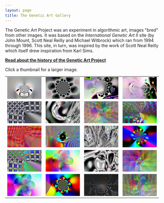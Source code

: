 ```yaml
---
layout: page
title: The Genetic Art Gallery
---
```


The Genetic Art Project was an experiment in algorithmic art, images "bred" from other images. It was based on the *International Genetic Art II* site (by John Mount, Scott Neal Reilly  and Michael Witbrock) which ran from 1994 through 1996.  This site, in turn, was inspired by the work of Scott Neal Reilly which itself drew inspiration from Karl Sims.

[**Read about the history of the Genetic Art Project**](history.md)

Click a thumbnail for a larger image.

<table>

<tr>
<td>
<a href="files/page5-1000-full.html"><img src="files/page5-1000-thumb.jpg" alt="page5-1000-full"/></a>
</td>
<td>
<a href="files/page5-1001-full.html"><img src="files/page5-1001-thumb.jpg" alt="page5-1001-full"/></a>
</td>
<td>
<a href="files/page5-1002-full.html"><img src="files/page5-1002-thumb.jpg" alt="page5-1002-full"/></a>
</td>
<td>
<a href="files/page5-1003-full.html"><img src="files/page5-1003-thumb.jpg" alt="page5-1003-full"/></a>
</td>
</tr>

<tr>
<td>
<a href="files/page5-1004-full.html"><img src="files/page5-1004-thumb.jpg" alt="page5-1004-full"/></a>
</td>
<td>
<a href="files/page5-1005-full.html"><img src="files/page5-1005-thumb.jpg" alt="page5-1005-full"/></a>
</td>
<td>
<a href="files/page5-1006-full.html"><img src="files/page5-1006-thumb.jpg" alt="page5-1006-full"/></a>
</td>
<td>
<a href="files/page5-1007-full.html"><img src="files/page5-1007-thumb.jpg" alt="page5-1007-full"/></a>
</td>
</tr>

<tr>
<td>
<a href="files/page5-1008-full.html"><img src="files/page5-1008-thumb.jpg" alt="page5-1008-full"/></a>
</td>
<td>
<a href="files/page5-1009-full.html"><img src="files/page5-1009-thumb.jpg" alt="page5-1009-full"/></a>
</td>
<td>
<a href="files/page5-1010-full.html"><img src="files/page5-1010-thumb.jpg" alt="page5-1010-full"/></a>
</td>
<td>
<a href="files/page5-1011-full.html"><img src="files/page5-1011-thumb.jpg" alt="page5-1011-full"/></a>
</td>
</tr>

<tr>
<td>
<a href="files/page5-1012-full.html"><img src="files/page5-1012-thumb.jpg" alt="page5-1012-full"/></a>
</td>
<td>
<a href="files/page5-1013-full.html"><img src="files/page5-1013-thumb.jpg" alt="page5-1013-full"/></a>
</td>
<td>
<a href="files/page5-1014-full.html"><img src="files/page5-1014-thumb.jpg" alt="page5-1014-full"/></a>
</td>
<td>
<a href="files/page5-1015-full.html"><img src="files/page5-1015-thumb.jpg" alt="page5-1015-full"/></a>
</td>
</tr>

<tr>
<td>
<a href="files/page5-1016-full.html"><img src="files/page5-1016-thumb.jpg" alt="page5-1016-full"/></a>
</td>
<td>
<a href="files/page5-1017-full.html"><img src="files/page5-1017-thumb.jpg" alt="page5-1017-full"/></a>
</td>
<td>
<a href="files/page5-1018-full.html"><img src="files/page5-1018-thumb.jpg" alt="page5-1018-full"/></a>
</td>
<td>
<a href="files/page5-1019-full.html"><img src="files/page5-1019-thumb.jpg" alt="page5-1019-full"/></a>
</td>
</tr>

</table>
